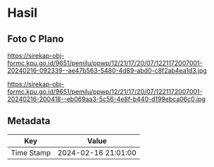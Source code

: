 # Hasil

## Foto C Plano

https://sirekap-obj-formc.kpu.go.id/9651/pemilu/ppwp/12/21/17/20/07/1221172007001-20240216-092339--ae47b563-5480-4d89-abd0-c8f2ab4ea1d3.jpg

https://sirekap-obj-formc.kpu.go.id/9651/pemilu/ppwp/12/21/17/20/07/1221172007001-20240216-200418--eb069aa3-5c56-4e8f-b440-d199ebca06c0.jpg


## Metadata

| Key        | Value               |
| ---------- | ------------------- |
| Time Stamp | 2024-02-16 21:01:00 |



